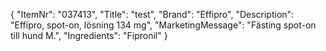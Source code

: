 {
  "ItemNr": "037413",
  "Title": "test",
  "Brand": "Effipro",
  "Description": "Effipro, spot-on, lösning 134 mg",
  "MarketingMessage": "Fästing spot-on till hund M.",
  "Ingredients": "Fipronil"
}
